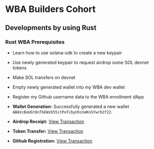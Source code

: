 # WBA Builders Cohort

## Developments by using Rust

### **Rust WBA Prerequisites**

- Learn how to use solana-sdk to create a new keypair
- Use newly generated keypair to request airdrop some SOL devnet tokens
- Make SOL transfers on devnet
- Empty newly generated wallet into my WBA dev wallet
- Register my Github username data to the WBA enrollment dApp

- **Wallet Generation:** Successfully generated a new wallet `ABAVcBaUGt8nTbEWzK55itPoTcbyUhsSmKnSYwrb2f22`.
- **Airdrop Receipt:** [View Transaction](https://explorer.solana.com/tx/4c2BEkiu9djKr2ptgvu7qJfGEvjir8dJiwkwivtfxwmwn3yDUfFCkMXtaJ5TsomULHjGX3oAHC5N6hmRY8xknsav?cluster=devnet)
- **Token Transfer:** [View Transaction](https://explorer.solana.com/tx/cLng1niuxL66EG9pre5ULmLvgiZTkJcBhVRa3sg4xCyrWpx6GxztPKonqCaqCjNBZdnnnj2eBKR9LeodJt9G53A?cluster=devnet)
- **Github Registration:** [View Transaction](https://explorer.solana.com/tx/5t483NqP1nWEwGsWHWPL37a3tsTKkMKotDXjnFMPMcu3Wpg4tCJuc5fQ1gahtSDvgr4f8XS2LRtuPKTmCEYRW3Gn?cluster=devnet)
